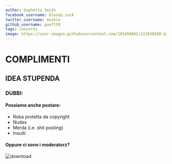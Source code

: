 ```yaml
---
author: Guphetto Smith
facebook_username: bloody.zuck
twitter_username: muskio
github_username: gueftt0
tags: concerns 
image: https://user-images.githubusercontent.com/103458862/222838288-b2d963e2-8a96-4206-befb-debf134048e9.jpg
---
```


# COMPLIMENTI
## IDEA STUPENDA
### DUBBI:
#### Possiamo anche postare: 
- Roba protetta da copyright
- Nudes 
- Merda (i.e. shit posting)
- Insulti
#### Oppure ci sono i moderatorz?


![download](https://user-images.githubusercontent.com/104091627/223116860-85ae78e8-2eed-4d8c-90f4-6b629a03081a.jpg)

